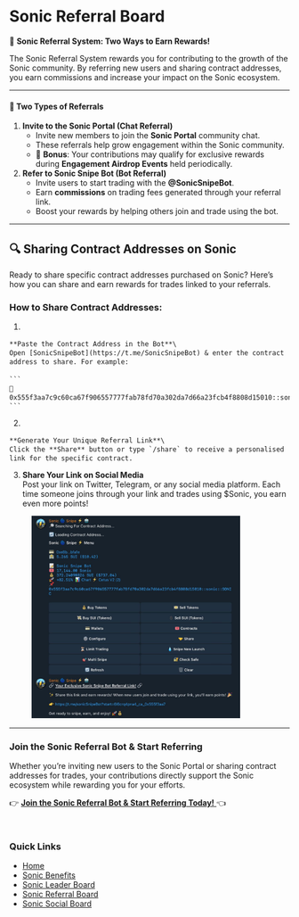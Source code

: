 # Sonic Referral Board

🤖 **Sonic Referral System: Two Ways to Earn Rewards!**

The Sonic Referral System rewards you for contributing to the growth of the Sonic community. By referring new users and sharing contract addresses, you earn commissions and increase your impact on the Sonic ecosystem.

***

#### **🔗 Two Types of Referrals**

1. **Invite to the Sonic Portal (Chat Referral)**
   * Invite new members to join the **Sonic Portal** community chat.
   * These referrals help grow engagement within the Sonic community.
   * 🌟 **Bonus**: Your contributions may qualify for exclusive rewards during **Engagement Airdrop Events** held periodically.
2. **Refer to Sonic Snipe Bot (Bot Referral)**
   * Invite users to start trading with the **@SonicSnipeBot**.
   * Earn **commissions** on trading fees generated through your referral link.
   * Boost your rewards by helping others join and trade using the bot.

***

## 🔍 Sharing Contract Addresses on Sonic

Ready to share specific contract addresses purchased on Sonic? Here’s how you can share and earn rewards for trades linked to your referrals.

### How to Share Contract Addresses:

1.

    **Paste the Contract Address in the Bot**\
    Open [SonicSnipeBot](https://t.me/SonicSnipeBot) & enter the contract address to share. For example:

    ```
    📌 0x555f3aa7c9c60ca67f906557777fab78fd70a302da7d66a23fcb4f8808d15010::sonic::SONIC
    ```
2.

    **Generate Your Unique Referral Link**\
    Click the **Share** button or type `/share` to receive a personalised link for the specific contract.
3. **Share Your Link on Social Media**\
   Post your link on Twitter, Telegram, or any social media platform. Each time someone joins through your link and trades using $Sonic, you earn even more points!

<figure><img src="../.gitbook/assets/photo_2024-10-09 11.36.14.jpeg" alt="" width="375"><figcaption></figcaption></figure>

***

### Join the Sonic Referral Bot & Start Referring

Whether you’re inviting new users to the Sonic Portal or sharing contract addresses for trades, your contributions directly support the Sonic ecosystem while rewarding you for your efforts.

👉 [**Join the Sonic Referral Bot & Start Referring Today!** ](https://t.me/sonicReferralBot)👈

<figure><img src="../.gitbook/assets/Screenshot 2024-10-09 at 12.29.57 PM.png" alt="" width="375"><figcaption></figcaption></figure>

### Quick Links

* [Home](../)
* [Sonic Benefits](broken-reference)
* [Sonic Leader Board](sonic-leader-board.md)
* [Sonic Referral Board](sonic-referral-board.md)
* [Sonic Social Board](engage-and-earn-with-sonic.md)
